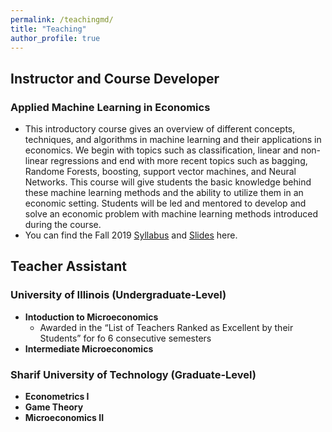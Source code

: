 ```yaml
---
permalink: /teachingmd/
title: "Teaching"
author_profile: true
---
```


## Instructor and Course Developer

### Applied Machine Learning in Economics
* This introductory course gives an overview of different concepts, techniques, and algorithms in machine learning and their applications in economics. We begin with topics such as classification, linear and non-linear regressions and end with more recent topics such as bagging, Randome Forests, boosting, support vector machines, and Neural Networks. This course will give students the basic knowledge behind these machine learning methods and the ability to utilize them in an economic setting. Students will be led and mentored to develop and solve an economic problem with machine learning methods introduced during the course.
* You can find the Fall 2019 [Syllabus](http://farhoodi.github.io/files/ECON490-Syllabus.pdf) and [Slides](http://google.com) here.

## Teacher Assistant
### University of Illinois (Undergraduate-Level)
* **Intoduction to Microeconomics**
  * Awarded in the “List of Teachers Ranked as Excellent by their Students” for fo 6 consecutive semesters
* **Intermediate Microeconomics**

### Sharif University of Technology (Graduate-Level)
* **Econometrics I**
* **Game Theory**
* **Microeconomics II**
